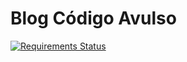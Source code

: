 # Blog Código Avulso
[![Requirements Status](https://requires.io/github/mstuttgart/mstuttgart.github.io/requirements.svg?branch=master)](https://requires.io/github/mstuttgart/mstuttgart.github.io/requirements/?branch=master)

